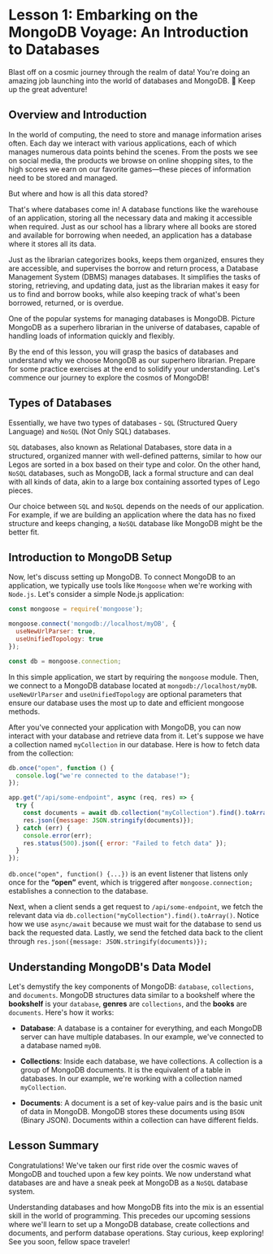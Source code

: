 # Lesson 1: Embarking on the MongoDB Voyage: An Introduction to Databases
Blast off on a cosmic journey through the realm of data! You're doing an amazing 
job launching into the world of databases and MongoDB. 🚀 Keep up the great 
adventure!

## Overview and Introduction
In the world of computing, the need to store and manage information arises often. Each day we interact with various applications, each of which manages numerous data points behind the scenes. From the posts we see on social media, the products we browse on online shopping sites, to the high scores we earn on our favorite games—these pieces of information need to be stored and managed.

But where and how is all this data stored?

That's where databases come in! A database functions like the warehouse of an application, storing all the necessary data and making it accessible when required. Just as our school has a library where all books are stored and available for borrowing when needed, an application has a database where it stores all its data.

Just as the librarian categorizes books, keeps them organized, ensures they are accessible, and supervises the borrow and return process, a Database Management System (DBMS) manages databases. It simplifies the tasks of storing, retrieving, and updating data, just as the librarian makes it easy for us to find and borrow books, while also keeping track of what's been borrowed, returned, or is overdue.

One of the popular systems for managing databases is MongoDB. Picture MongoDB as a superhero librarian in the universe of databases, capable of handling loads of information quickly and flexibly.

By the end of this lesson, you will grasp the basics of databases and understand why we choose MongoDB as our superhero librarian. Prepare for some practice exercises at the end to solidify your understanding. Let's commence our journey to explore the cosmos of MongoDB!

## Types of Databases
Essentially, we have two types of databases - `SQL` (Structured Query Language) and `NoSQL` (Not Only SQL) databases.

`SQL` databases, also known as Relational Databases, store data in a structured, organized manner with well-defined patterns, similar to how our Legos are sorted in a box based on their type and color. On the other hand, `NoSQL` databases, such as MongoDB, lack a formal structure and can deal with all kinds of data, akin to a large box containing assorted types of Lego pieces.

Our choice between `SQL` and `NoSQL` depends on the needs of our application. For example, if we are building an application where the data has no fixed structure and keeps changing, a `NoSQL` database like MongoDB might be the better fit.

## Introduction to MongoDB Setup
Now, let's discuss setting up MongoDB. To connect MongoDB to an application, we typically use tools like `Mongoose` when we're working with `Node.js`. Let's consider a simple Node.js application:

```JavaScript
const mongoose = require('mongoose');

mongoose.connect('mongodb://localhost/myDB', {
  useNewUrlParser: true,
  useUnifiedTopology: true
});

const db = mongoose.connection;
```
In this simple application, we start by requiring the `mongoose` module. Then, we connect to a MongoDB database located at `mongodb://localhost/myDB`. `useNewUrlParser` and `useUnifiedTopology` are optional parameters that ensure our database uses the most up to date and efficient mongoose methods.

After you've connected your application with MongoDB, you can now interact with your database and retrieve data from it. Let's suppose we have a collection named `myCollection` in our database. Here is how to fetch data from the collection:

```JavaScript
db.once("open", function () {
  console.log("we're connected to the database!");
});

app.get("/api/some-endpoint", async (req, res) => {
  try {
    const documents = await db.collection("myCollection").find().toArray();
    res.json({message: JSON.stringify(documents)});
  } catch (err) {
    console.error(err);
    res.status(500).json({ error: "Failed to fetch data" });
  }
});
```
`db.once("open", function() {...})` is an event listener that listens only once for the **“open”** event, which is triggered after `mongoose.connection;` establishes a connection to the database.

Next, when a client sends a get request to `/api/some-endpoint`, we fetch the relevant data via `db.collection("myCollection").find().toArray()`. Notice how we use `async/await` because we must wait for the database to send us back the requested data. Lastly, we send the fetched data back to the client through `res.json({message: JSON.stringify(documents)});`

## Understanding MongoDB's Data Model
Let's demystify the key components of MongoDB: `database`, `collections`, and `documents`. MongoDB structures data similar to a bookshelf where the **bookshelf** is your `database`, **genres** are `collections`, and the **books** are `documents`. Here's how it works:

- **Database**: A database is a container for everything, and each MongoDB server can have multiple databases. In our example, we've connected to a database named `myDB`.

- **Collections**: Inside each database, we have collections. A collection is a group of MongoDB documents. It is the equivalent of a table in databases. In our example, we're working with a collection named `myCollection`.

- **Documents**: A document is a set of key-value pairs and is the basic unit of data in MongoDB. MongoDB stores these documents using `BSON` (Binary JSON). Documents within a collection can have different fields.

## Lesson Summary
Congratulations! We've taken our first ride over the cosmic waves of MongoDB and touched upon a few key points. We now understand what databases are and have a sneak peek at MongoDB as a `NoSQL` database system.

Understanding databases and how MongoDB fits into the mix is an essential skill in the world of programming. This precedes our upcoming sessions where we'll learn to set up a MongoDB database, create collections and documents, and perform database operations. Stay curious, keep exploring! See you soon, fellow space traveler!

```
```